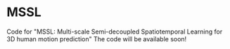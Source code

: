 # MSSL
Code for "MSSL: Multi-scale Semi-decoupled Spatiotemporal Learning for 3D human motion prediction"
The code will be available soon!
